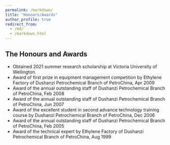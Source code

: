 ```yaml
---
permalink: /markdown/
title: "Honours/Awards"
author_profile: true
redirect_from: 
  - /md/
  - /markdown.html
---
```


## The Honours and Awards

* Obtained 2021 summer research scholarship at Victoria University of Wellington. 
* Award of first prize in equipment management competition by Ethylene Factory of Dushanzi Petrochemical Branch of PetroChina, Apr 2009 
* Award of the annual outstanding staff of Dushanzi Petrochemical Branch of PetroChina, Feb 2008
* Award of the annual outstanding staff of Dushanzi Petrochemical Branch of PetroChina, Jun 2007
* Award of the excellent student in second advance technology training course by Dushanzi Petrochemical Branch of PetroChina, Dec 2006
* Award of the annual outstanding staff of Dushanzi Petrochemical Branch of PetroChina, Feb 2005
* Award of the technical expert by Ethylene Factory of Dushanzi Petrochemical Branch of PetroChina, Aug 1999
